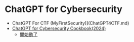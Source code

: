 # ChatGPT for Cybersecurity
- ChatGPT For CTF (MyFirstSecurity)](ChatGPT4CTF.md)
- [ChatGPT for Cybersecurity Cookbook(2024)](https://www.packtpub.com/product/chatgpt-for-cybersecurity-cookbook/9781805124047)
    - [開始動了](ChatGPTHacker.md) 
